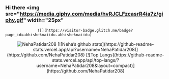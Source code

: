 ### Hi there <img src="https://media.giphy.com/media/hvRJCLFzcasrR4ia7z/giphy.gif" width="25px"
                  
                  ![](https://visitor-badge.glitch.me/badge?page_id=abhisheknaiidu.abhisheknaiidu)
<p align="center"> <img src="https://github-readme-stats.vercel.app/api?username=NehaPatidar208&show_icons=true&theme=gotham" alt="NehaPatidar208" />
[![Neha’s github stats](https://github-readme-stats.vercel.app/api?username=NehaPatidar208)](https://github.com/NehaPatidar208)
[![Top Langs](https://github-readme-stats.vercel.app/api/top-langs/?username=NehaPatidar208&layout=compact)](https://github.com/NehaPatidar208)
